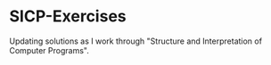 # SICP-Exercises
Updating solutions as I work through "Structure and Interpretation of Computer Programs".
